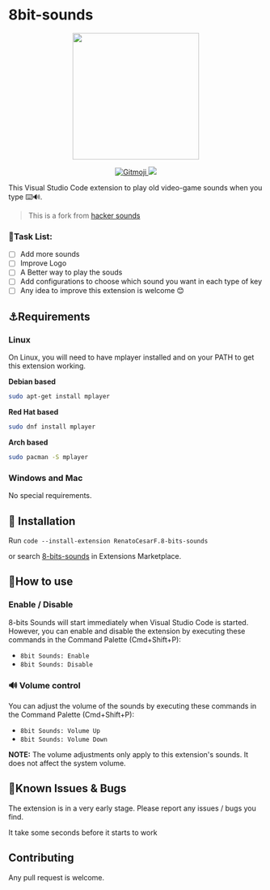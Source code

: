 # 8bit-sounds
<p align='center'>
  <img src="https://user-images.githubusercontent.com/62253156/134821542-478d510a-aed5-4959-aeda-ae2b7fa3c05a.png" width="250" height="250" />
</p>

<p align='center'>
  <a href="https://gitmoji.carloscuesta.me">
    <img src="https://img.shields.io/badge/gitmoji-%20😜%20😍-FFDD67.svg?style=flat" alt="Gitmoji">
  </a>

  <img src="https://img.shields.io/badge/Video--Games-%F0%9F%8E%AE-red?style=flat-square">
</p>

This Visual Studio Code extension to play old video-game sounds when you type ⌨️🔊.
> This is a fork from [hacker sounds](https://github.com/mattogodoy/hacker-sounds/)

### 📝Task List:
- [ ] Add more sounds
- [ ] Improve Logo
- [ ] A Better way to play the souds
- [ ] Add configurations to choose which sound you want in each type of key
- [ ] Any idea to improve this extension is welcome 😊

## ⚓Requirements

### Linux

On Linux, you will need to have mplayer installed and on your PATH to get this extension working.

**Debian based**
```bash
sudo apt-get install mplayer
```

**Red Hat based**
```bash
sudo dnf install mplayer
```

**Arch based**
```bash
sudo pacman -S mplayer
```

### Windows and Mac
No special requirements.

## 💽 Installation

Run `code --install-extension RenatoCesarF.8-bits-sounds`

or search [8-bits-sounds](https://marketplace.visualstudio.com/items?itemName=RenatoCesarF.8bit-sounds) in Extensions Marketplace.

## 📝How to use

### Enable / Disable

8-bits Sounds will start immediately when Visual Studio Code is started. However, you can enable and disable the extension by executing these commands in the Command Palette (Cmd+Shift+P):

- `8bit Sounds: Enable`
- `8bit Sounds: Disable`

### 🔊 Volume control

You can adjust the volume of the sounds by executing these commands in the Command Palette (Cmd+Shift+P):

- `8bit Sounds: Volume Up`
- `8bit Sounds: Volume Down`

**NOTE:** The volume adjustments only apply to this extension's sounds. It does not affect the system volume.

## 🐞Known Issues & Bugs

The extension is in a very early stage. Please report any issues / bugs you find.

It take some seconds before it starts to work

## Contributing

Any pull request is welcome.
